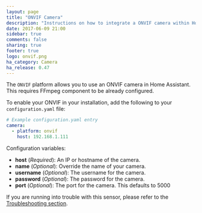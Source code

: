 ```yaml
---
layout: page
title: "ONVIF Camera"
description: "Instructions on how to integrate a ONVIF camera within Home Assistant."
date: 2017-06-09 21:00
sidebar: true
comments: false
sharing: true
footer: true
logo: onvif.png
ha_category: Camera
ha_release: 0.47
---
```



The `ONVIF` platform allows you to use an ONVIF camera in Home Assistant. This requires FFmpeg component to be already configured.

To enable your ONVIF in your installation, add the following to your `configuration.yaml` file:

```yaml
# Example configuration.yaml entry
camera:
  - platform: onvif
    host: 192.168.1.111
```

Configuration variables:

- **host** (*Required*): An IP or hostname of the camera.
- **name** (*Optional*): Override the name of your camera.
- **username** (*Optional*): The username for the camera.
- **password** (*Optional*): The password for the camera.
- **port** (*Optional*): The port for the camera. This defaults to 5000


If you are running into trouble with this sensor, please refer to the [Troubleshooting section](/components/ffmpeg/#troubleshooting).
